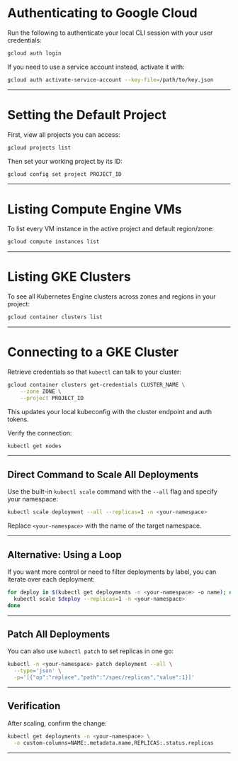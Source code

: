 # Authenticating to Google Cloud

Run the following to authenticate your local CLI session with your user credentials:

```bash
gcloud auth login
```

If you need to use a service account instead, activate it with:

```bash
gcloud auth activate-service-account --key-file=/path/to/key.json
```


---

# Setting the Default Project

First, view all projects you can access:

```bash
gcloud projects list
```  
Then set your working project by its ID:

```bash
gcloud config set project PROJECT_ID
```  



---

# Listing Compute Engine VMs

To list every VM instance in the active project and default region/zone:

```bash
gcloud compute instances list
```


---

# Listing GKE Clusters

To see all Kubernetes Engine clusters across zones and regions in your project:

```bash
gcloud container clusters list
```


---

# Connecting to a GKE Cluster

Retrieve credentials so that `kubectl` can talk to your cluster:

```bash
gcloud container clusters get-credentials CLUSTER_NAME \
    --zone ZONE \
    --project PROJECT_ID
```  
This updates your local kubeconfig with the cluster endpoint and auth tokens.  

Verify the connection:

```bash
kubectl get nodes
```


---




## Direct Command to Scale All Deployments

Use the built-in `kubectl scale` command with the `--all` flag and specify your namespace:

```bash
kubectl scale deployment --all --replicas=1 -n <your-namespace>
```

Replace `<your-namespace>` with the name of the target namespace.



---

## Alternative: Using a Loop

If you want more control or need to filter deployments by label, you can iterate over each deployment:

```bash
for deploy in $(kubectl get deployments -n <your-namespace> -o name); do
  kubectl scale $deploy --replicas=1 -n <your-namespace>
done
```



---

## Patch All Deployments

You can also use `kubectl patch` to set replicas in one go:

```bash
kubectl -n <your-namespace> patch deployment --all \
  --type='json' \
  -p='[{"op":"replace","path":"/spec/replicas","value":1}]'
```



---

## Verification

After scaling, confirm the change:

```bash
kubectl get deployments -n <your-namespace> \
  -o custom-columns=NAME:.metadata.name,REPLICAS:.status.replicas
```



---

